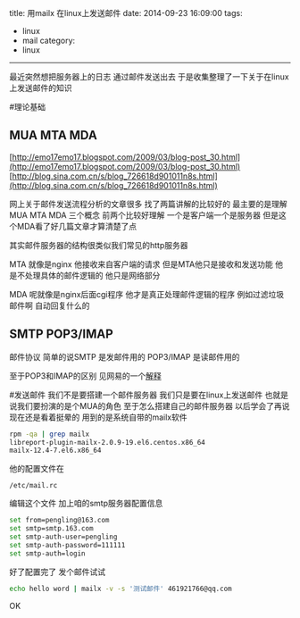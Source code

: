 title: 用mailx 在linux上发送邮件
date: 2014-09-23 16:09:00
tags:
- linux
- mail
category:
- linux
---
最近突然想把服务器上的日志 通过邮件发送出去 于是收集整理了一下关于在linux上发送邮件的知识

#理论基础

## MUA MTA MDA
[http://emo17emo17.blogspot.com/2009/03/blog-post_30.html](http://emo17emo17.blogspot.com/2009/03/blog-post_30.html)
[http://blog.sina.com.cn/s/blog_726618d901011n8s.html](http://blog.sina.com.cn/s/blog_726618d901011n8s.html)

网上关于邮件发送流程分析的文章很多 找了两篇讲解的比较好的
最主要的是理解MUA MTA MDA 三个概念 前两个比较好理解 一个是客户端一个是服务器 但是这个MDA看了好几篇文章才算清楚了点

其实邮件服务器的结构很类似我们常见的http服务器 

MTA 就像是nginx 他接收来自客户端的请求 但是MTA他只是接收和发送功能 他是不处理具体的邮件逻辑的 他只是网络部分

MDA 呢就像是nginx后面cgi程序 他才是真正处理邮件逻辑的程序 例如过滤垃圾邮件啊 自动回复什么的

## SMTP POP3/IMAP 

邮件协议
简单的说SMTP 是发邮件用的 POP3/IMAP 是读邮件用的

至于POP3和IMAP的区别 见网易的一个[解释](http://help.163.com/10/0203/13/5UJONJ4I00753VB8.html?servCode=6010237) 

#发送邮件
我们不是要搭建一个邮件服务器 我们只是要在linux上发送邮件 
也就是说我们要扮演的是个MUA的角色 至于怎么搭建自己的邮件服务器 以后学会了再说现在还是看着挺晕的
用到的是系统自带的mailx软件
```bash
rpm -qa | grep mailx
libreport-plugin-mailx-2.0.9-19.el6.centos.x86_64
mailx-12.4-7.el6.x86_64
```

他的配置文件在
```
/etc/mail.rc
```
编辑这个文件
加上咱的smtp服务器配置信息
```bash
set from=pengling@163.com
set smtp=smtp.163.com
set smtp-auth-user=pengling
set smtp-auth-password=111111
set smtp-auth=login

```

好了配置完了 
发个邮件试试
```bash
echo hello word | mailx -v -s '测试邮件' 461921766@qq.com
```

OK 
